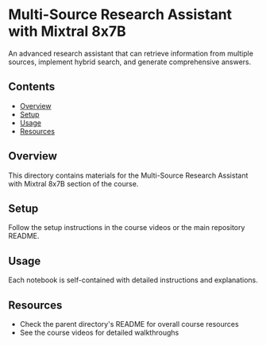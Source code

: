 # Multi-Source Research Assistant with Mixtral 8x7B

An advanced research assistant that can retrieve information from multiple sources, implement hybrid search, and generate comprehensive answers.

## Contents

- [Overview](#overview)
- [Setup](#setup)
- [Usage](#usage)
- [Resources](#resources)

## Overview

This directory contains materials for the Multi-Source Research Assistant with Mixtral 8x7B section of the course.

## Setup

Follow the setup instructions in the course videos or the main repository README.

## Usage

Each notebook is self-contained with detailed instructions and explanations.

## Resources

- Check the parent directory's README for overall course resources
- See the course videos for detailed walkthroughs
